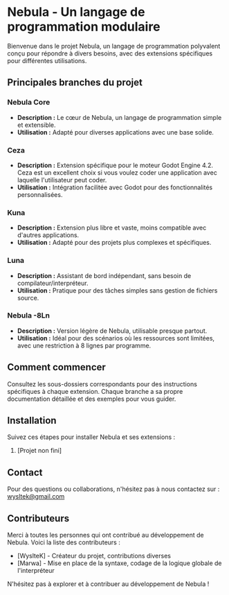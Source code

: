 
# Nebula - Un langage de programmation modulaire

Bienvenue dans le projet Nebula, un langage de programmation polyvalent conçu pour répondre à divers besoins, avec des extensions spécifiques pour différentes utilisations.

## Principales branches du projet

### Nebula Core
- **Description :** Le cœur de Nebula, un langage de programmation simple et extensible.
- **Utilisation :** Adapté pour diverses applications avec une base solide.

### Ceza
- **Description :** Extension spécifique pour le moteur Godot Engine 4.2. Ceza est un excellent choix si vous voulez coder une application avec laquelle l'utilisateur peut coder.
- **Utilisation :** Intégration facilitée avec Godot pour des fonctionnalités personnalisées.

### Kuna
- **Description :** Extension plus libre et vaste, moins compatible avec d'autres applications.
- **Utilisation :** Adapté pour des projets plus complexes et spécifiques.

### Luna
- **Description :** Assistant de bord indépendant, sans besoin de compilateur/interpréteur.
- **Utilisation :** Pratique pour des tâches simples sans gestion de fichiers source.

### Nebula -8Ln
- **Description :** Version légère de Nebula, utilisable presque partout.
- **Utilisation :** Idéal pour des scénarios où les ressources sont limitées, avec une restriction à 8 lignes par programme.

## Comment commencer
Consultez les sous-dossiers correspondants pour des instructions spécifiques à chaque extension. Chaque branche a sa propre documentation détaillée et des exemples pour vous guider.

## Installation
Suivez ces étapes pour installer Nebula et ses extensions :

1. [Projet non fini]

## Contact
Pour des questions ou collaborations, n'hésitez pas à nous contactez sur :
wysltek@gmail.com
## Contributeurs

Merci à toutes les personnes qui ont contribué au développement de Nebula. Voici la liste des contributeurs :

- [WyslteK] - Créateur du projet, contributions diverses
- [Marwa] - Mise en place de la syntaxe, codage de la logique globale de l'interpréteur

N'hésitez pas à explorer et à contribuer au développement de Nebula !
